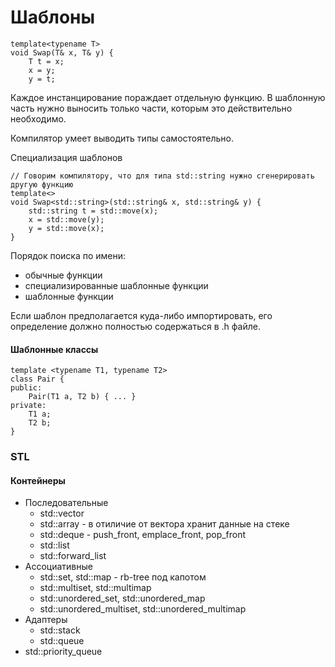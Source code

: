 # Шаблоны

```
template<typename T>
void Swap(T& x, T& y) {
    T t = x;
    x = y;
    y = t;
```

Каждое инстанцирование пораждает отдельную функцию. В шаблонную часть нужно выносить только части, которым это действительно необходимо.

Компилятор умеет выводить типы самостоятельно.

Специализация шаблонов
```
// Говорим компилятору, что для типа std::string нужно сгенерировать другую функцию
template<>
void Swap<std::string>(std::string& x, std::string& y) {
    std::string t = std::move(x);
    x = std::move(y);
    y = std::move(x);
}
```

Порядок поиска по имени:
- обычные функции
- специализированные шаблонные функции
- шаблонные функции

Если шаблон предполагается куда-либо импортировать, его определение должно полностью содержаться в .h файле.

#### Шаблонные классы
```
template <typename T1, typename T2>
class Pair {
public:
    Pair(T1 a, T2 b) { ... }
private:
    T1 a;
    T2 b;
}
```

### STL

#### Контейнеры

- Последовательные
  - std::vector
  - std::array - в отиличие от вектора хранит данные на стеке
  - std::deque - push\_front, emplace\_front, pop\_front
  - std::list
  - std::forward\_list
- Ассоциативные
  - std::set, std::map - rb-tree под капотом
  - std::multiset, std::multimap
  - std::unordered\_set, std::unordered\_map
  - std::unordered\_multiset, std::unordered\_multimap
- Адаптеры
  - std::stack
  - std::queue
- std::priority\_queue
